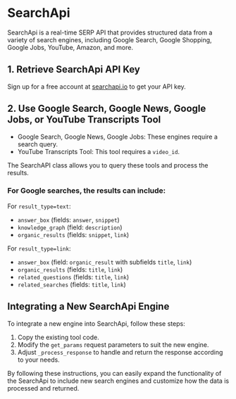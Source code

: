 # SearchApi
SearchApi is a real-time SERP API that provides structured data from a variety of search engines, including Google Search, Google Shopping, Google Jobs, YouTube, Amazon, and more.

## 1. Retrieve SearchApi API Key
Sign up for a free account at [searchapi.io](https://www.searchapi.io/) to get your API key.

## 2. Use Google Search, Google News, Google Jobs, or YouTube Transcripts Tool
- Google Search, Google News, Google Jobs: These engines require a search query.
- YouTube Transcripts Tool: This tool requires a `video_id`.

The SearchAPI class allows you to query these tools and process the results.

### For Google searches, the results can include:

For `result_type=text`:
- `answer_box` (fields: `answer`, `snippet`)
- `knowledge_graph` (field: `description`)
- `organic_results` (fields: `snippet`, `link`)

For `result_type=link`:
- `answer_box` (field: `organic_result` with subfields `title`, `link`)
- `organic_results` (fields: `title`, `link`)
- `related_questions` (fields: `title`, `link`)
- `related_searches` (fields: `title`, `link`)

## Integrating a New SearchApi Engine
To integrate a new engine into SearchApi, follow these steps:

1. Copy the existing tool code.
2. Modify the `get_params` request parameters to suit the new engine.
3. Adjust `_process_response` to handle and return the response according to your needs.

By following these instructions, you can easily expand the functionality of the SearchApi to include new search engines and customize how the data is processed and returned.
